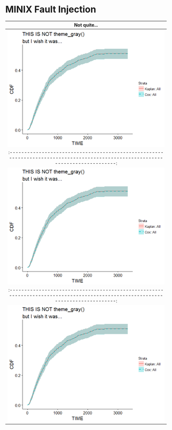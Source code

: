# MINIX Fault Injection




Not quite...                                                                                                                     |
:-------------------------------------------------------------------------------------------------------------------------------:|
 ![Showing NOT theme_gray()](https://github.com/PhonePong/ece565/blob/master/minix_test_data/ggsurvplot_issue/not_theme_gray.png)|
:-------------------------------------------------------------------------------------------------------------------------------:|
 ![Showing NOT theme_gray()](https://github.com/PhonePong/ece565/blob/master/minix_test_data/ggsurvplot_issue/not_theme_gray.png)|
:-------------------------------------------------------------------------------------------------------------------------------:|
 ![Showing NOT theme_gray()](https://github.com/PhonePong/ece565/blob/master/minix_test_data/ggsurvplot_issue/not_theme_gray.png)|
